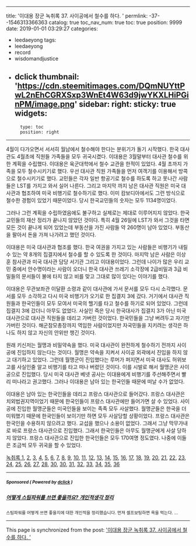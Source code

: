 
---
title: '이대용 장군 녹취록 37. 사이공에서 철수를 하다. '
permlink: -37--1546313366363
catalog: true
toc_nav_num: true
toc: true
position: 9999
date: 2019-01-01 03:29:27
categories:
- leedaeyong
tags:
- leedaeyong
- record
- wisdomandjustice
- dclick
thumbnail: 'https://cdn.steemitimages.com/DQmNUYttPwL2nEhCGRXSxp3WnEt4W63d9jwYKXLHiPGinPM/image.png'
sidebar:
    right:
        sticky: true
widgets:
    -
        type: toc
        position: right
---


4월이 다가오면서 서서히 월남에서 철수해야 한다는 분위기가 돌기 시작했다. 한국 대사관도 4월초에 직원들 가족들을 모두 귀국시켰다. 이대용은 3월말부터 대사관 철수를 위한 계획을 수립했다. 이대용은 육군대학에서 철수 교관을 한적이 있었다. 4월 초까지 가족을 모두 철수시키기로 했다. 우선 대사관 직원 가족들을 먼저 여객기를 이용해서 방콕으로 철수시키기로 했다. 교민들은 각자 일반 항공기로 철수를 하도록 하고 못나간 사람들은  LST를 가지고 와서 실어 나른다. 그리고 마지막 까지 남은 대사관 직원은 미국 대사관과 협조하여 미국 비행기로 철수하기로 했다. 이미 캄보디아에서도 그런 방식으로 철수한 경험이 있었기 때문이었다. 당시 한국교민들의 숫자는 모두 1134명이었다. 

그러나 그런 계획을 수립하였음에도 불구하고 실제로는 제대로 이루어지지 않았다. 한국교민들의 재산 정리가 끝나지 않았던 것이다. 특히 4월 26일에 LST가 와서 그것을 타면 모든 것이 끝나게 되어 있었는데 부동산을 가진 사람들 약 260명이 남아 있었다. 부동산을 팔아서 돈을 가져 나가려고 했던 것이다. 

이대용은 미국 대사관과 협조를 했다. 한국 여권을 가지고 있는 사람들은 비행기가 내릴 수 있는 약 8개의 집결지에서 철수를 할 수 있도록 한 것이다. 마지막 남은 사람은 이상훈 참사관과 미국 대사관 담당 서기관 그리고 이대용이었다.  그런데 나이가 많은 우리 교민 중에서 안수명이라는 사람이 오더니 한국 대사관 쓰레기 소각장에 2급비밀과 3급 비밀들의 문서들이 불에 타지 않고 비를 맞고 그대로 많이 있다는 이야기를 했다. 

이대용은 무관보좌관 이달환 소령과 같이 대사관에 가서 문서를 모두 다시 소각했다. 문서를 모두 소각하고 다시 미국 비행기가 오기로 한 집결지 3에 갔다. 거기에서 대사관 직원들과 한국인들이 모두 모여서 미국의 헬기를 타고 철수를 하기로 되어 있었다. 그런데 집결지 3에 갔더니 아무도 없었다. 사실인 즉은 당시 한국대사가 집결지 3가 아닌 미국 대사관으로 대사관 직원들을 데리고 가버린 것이었다. 한국민들을 그냥 버려두고 자기만 가버린 것이다. 해군참모총장까지 역임한 사람이었지만 자국민들을 지키려는 생각은 하나도 하지 않고 자신의 안위만 챙긴 것이다. 

원래 키신저는 월맹과 비밀약속을 했다. 미국 대사관이 완전하게 철수하기 전까지 사이공에 진입하지 않는다는 것이다. 월맹은 약속을 지켜서 사이공 외곽에서 진입을 하지 않고 대기하고 있었다. 그런데 월맹군이 진입했다는 루머가 퍼지면서 미국 대사도 허위보고를 사실인줄 알고 비행기를 타고 떠나 버렸던 것이다. 이를 시발로 해서 월맹군은 사이공으로 진입했다. 당시 미국 대사관 베넷 공사는 이대용에게 비행기를 주선해주면서 빨리 떠나라고 권고했다. 그러나 이대용은 남아 있는 한국인들 때문에 떠날 수가 없었다. 

이대용은 남아 있는 한국인들을 데리고 프랑스 대사관으로 들어갔다. 프랑스 대사관은 치외법권지역이었기 때문에 한국인들이 프랑스 대사관에만 들어가면 살 수 있었다. 사이공에 진입한 월맹군들은 미국인들을 보이는 족족 모두 사살했다. 월맹군들은 한국을 더 미워했기 때문에 한국인들이 보이기만 하면 모두 사살당할 상황이었다. 프랑스 대사관은 한국인을 수용하지 않으려고 했다. 교섭을 했으나 소용이 없었다. 그래서 그냥 막무가내로 바로 프랑스 대사관으로 진입했다. 그래서 한국인들은 아무도 월맹군에게 사살 당하지 않았다. 프랑스 대사관으로 진입한 한국인들은 모두 170여명 정도였다. 나중에 이들은 조금씩 모두 귀국을 할 수 있었다. 


[녹취록 1](https://steemit.com/wisdomandjustice/@wisdomandjustice/43s2kx), [2](https://steemit.com/wisdomandjustice/@wisdomandjustice/2-38), [3](https://steemit.com/wisdomandjustice/@wisdomandjustice/3-38-2), [4](https://steemit.com/wisdomandjustice/@wisdomandjustice/4), [5](https://steemit.com/wisdomandjustice/@wisdomandjustice/5), [6](https://steemit.com/wisdomandjustice/@wisdomandjustice/6), [7](https://steemit.com/wisdomandjustice/@wisdomandjustice/7-6-26), [8](https://steemit.com/wisdomandjustice/@wisdomandjustice/7-6-26), [9](https://steemit.com/wisdomandjustice/@wisdomandjustice/9), [10](https://steemit.com/wisdomandjustice/@wisdomandjustice/11), [11](https://steemit.com/wisdomandjustice/@wisdomandjustice/11), [12](https://steemit.com/wisdomandjustice/@wisdomandjustice/12), [13](https://steemit.com/wisdomandjustice/@wisdomandjustice/13-38), [14](https://steemit.com/wisdomandjustice/@wisdomandjustice/14), [15](https://steemit.com/wisdomandjustice/@wisdomandjustice/15), [16](https://steemit.com/wisdomandjustice/@wisdomandjustice/16), [17](https://steemit.com/wisdomandjustice/@wisdomandjustice/17), [18](https://steemit.com/wisdomandjustice/@wisdomandjustice/18), [19](https://steemit.com/wisdomandjustice/@wisdomandjustice/19-6), [20](https://steemit.com/wisdomandjustice/@wisdomandjustice/20-3-15-5-16), [21](https://steemit.com/wisdomandjustice/@wisdomandjustice/21-1), [22](https://steemit.com/wisdomandjustice/@wisdomandjustice/22-2), [23](https://steemit.com/wisdomandjustice/@wisdomandjustice/23), [24](https://steemit.com/leedaeyong/@wisdomandjustice/-24--1544075532207), [25](https://steemit.com/leedaeyong/@wisdomandjustice/-25--1544175967485), [26](https://steemit.com/leedaeyong/@wisdomandjustice/-26--1544267934143), [27](https://steemit.com/leedaeyong/@wisdomandjustice/-27--1544428103661), [28](https://steemit.com/leedaeyong/@wisdomandjustice/28), [30](https://steemit.com/leedaeyong/@wisdomandjustice/29), [30](https://steemit.com/leedaeyong/@wisdomandjustice/-30--1544948897602), [31](https://steemit.com/leedaeyong/@wisdomandjustice/-31--1545108262869), [32](https://steemit.com/leedaeyong/@wisdomandjustice/-32--1545200107443), [33](https://steemit.com/leedaeyong/@wisdomandjustice/-33-kal--1545344895910), [34](https://steemit.com/leedayong/@wisdomandjustice/-34-1973--1545547475066), [35](https://steemit.com/leedaeyong/@wisdomandjustice/-35--1545624680890), [36](https://steemit.com/leedaeyong/@wisdomandjustice/-36--1545698074532)


---

#####  <sub> **Sponsored ( Powered by [dclick](https://www.dclick.io) )** </sub>
##### [어떻게 스팀파워를 쓰면 좋을까요? 개인적생각 정리](https://api.dclick.io/v1/c?x=eyJhbGciOiJIUzI1NiIsInR5cCI6IkpXVCJ9.eyJjIjoid2lzZG9tYW5kanVzdGljZSIsInMiOiItMzctLTE1NDYzMTMzNjYzNjMiLCJhIjpbInQtMTIzOSJdLCJ1cmwiOiJodHRwczovL3N0ZWVtaXQuY29tL2RjbGljay1pbWFnZWFkL0BieXViYXQvLS0xNTQ0Njg3NDc4MzE5IiwiaWF0IjoxNTQ2MzEzMzY2LCJleHAiOjE4NjE2NzMzNjZ9.Eq7gak6GKEAeQyi2mDF-idvWQ13YFIYBEbMbrnMG_Vo)
<sup>스팀파워를 어떻게 쓰면 좋을지에 대한 개인적을 정리했습니다. 먼져 셀프보팅하면 욕을 먹는다. ...</sup>
</center>

- - -

This page is synchronized from the post: ['이대용 장군 녹취록 37. 사이공에서 철수를 하다. '](https://steemit.com/@wisdomandjustice/-37--1546313366363)
